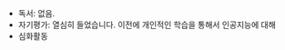 - 독서: 없음.
- 자기평가: 열심히 들었습니다. 이전에 개인적인 학습을 통해서 인공지능에 대해 
- 심화활동
<!--stackedit_data:
eyJoaXN0b3J5IjpbLTE0MzAxNjk2NjksNDA2OTQwMTM3LDE2MT
Y1MTkxMDgsLTE3NDA3NzY3MTJdfQ==
-->